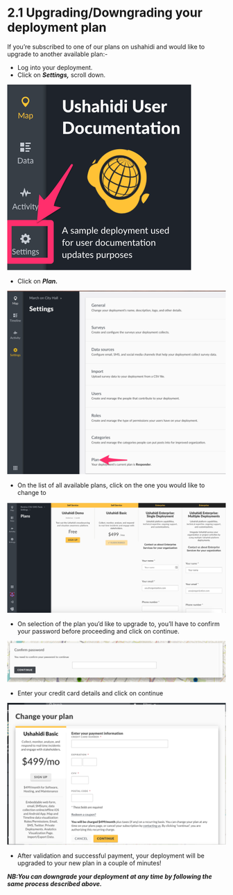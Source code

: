 # 2.1 Upgrading/Downgrading your deployment plan

If you’re subscribed to one of our plans on ushahidi and would like to upgrade to another available plan:-

* Log into your deployment.
* Click on _**Settings,**_ scroll down.

![](../.gitbook/assets/click_on_settings.png)

* Click on _**Plan.**_

![List of settings in a Ushahidi Settings. ](../.gitbook/assets/click_on_plan.png)

* On the list of all available plans, click on the one you would like to change to

![Plans page in a Ushahidi deployment listing &quot;Demo&quot;, &quot;Basic&quot; and enterprise plans](../.gitbook/assets/screen-shot-2019-09-05-at-00.10.34.png)

* On selection of the plan you’d like to upgrade to, you’ll have to confirm your password before proceeding and click on continue.

![Confirm password input prompt.](../.gitbook/assets/confirm_password.png)

* Enter your credit card details and click on continue

![Plan change modal. Displays form to enter credit card information.](../.gitbook/assets/screen-shot-2019-09-05-at-00.13.09.png)

* After validation and successful payment, your deployment will be upgraded to your new plan in a couple of minutes!

_**NB:You can downgrade your deployment at any time by following the same process described above.**_

